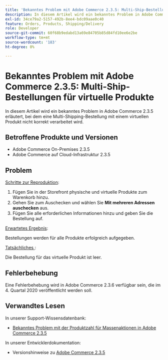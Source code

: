 ```yaml
---
title: 'Bekanntes Problem mit Adobe Commerce 2.3.5: Multi-Ship-Bestellungen für virtuelle Produkte'
description: In diesem Artikel wird ein bekanntes Problem in Adobe Commerce 2.3.5 erläutert, bei dem eine Multi-Shipping-Bestellung mit einem virtuellen Produkt nicht korrekt verarbeitet wird.
exl-id: 34ce79a2-5157-492b-8ee4-bdc09aae0c40
feature: Orders, Products, Shipping/Delivery
role: Developer
source-git-commit: 60f68b9edabd13a69e84705b85d84fd10ee6e2be
workflow-type: tm+mt
source-wordcount: '183'
ht-degree: 0%

---
```


# Bekanntes Problem mit Adobe Commerce 2.3.5: Multi-Ship-Bestellungen für virtuelle Produkte

In diesem Artikel wird ein bekanntes Problem in Adobe Commerce 2.3.5 erläutert, bei dem eine Multi-Shipping-Bestellung mit einem virtuellen Produkt nicht korrekt verarbeitet wird.

## Betroffene Produkte und Versionen

* Adobe Commerce On-Premises 2.3.5
* Adobe Commerce auf Cloud-Infrastruktur 2.3.5

## Problem

<u>Schritte zur Reproduktion</u>:

1. Fügen Sie in der Storefront physische und virtuelle Produkte zum Warenkorb hinzu.
1. Gehen Sie zum Auschecken und wählen Sie **Mit mehreren Adressen auschecken** aus.
1. Fügen Sie alle erforderlichen Informationen hinzu und geben Sie die Bestellung auf.

<u>Erwartetes Ergebnis</u>:

Bestellungen werden für alle Produkte erfolgreich aufgegeben.

<u>Tatsächliches </u>:

Die Bestellung für das virtuelle Produkt ist leer.

## Fehlerbehebung

Eine Fehlerbehebung wird in Adobe Commerce 2.3.6 verfügbar sein, die im 4. Quartal 2020 veröffentlicht werden soll.

## Verwandtes Lesen

In unserer Support-Wissensdatenbank:

* [Bekanntes Problem mit der Produktzahl für Massenaktionen in Adobe Commerce 2.3.5](/help/troubleshooting/miscellaneous/bulk-action-product-count-known-issue-in-magento-2-3-5.md)

In unserer Entwicklerdokumentation:

* Versionshinweise zu [Adobe Commerce 2.3.5](https://commerce-docs.github.io/devdocs-archive/2.3/guides/v2.3/release-notes/release-notes-2-3-5-commerce.html#known-issues)
